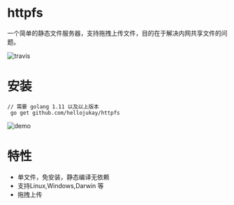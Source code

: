 # httpfs
一个简单的静态文件服务器，支持拖拽上传文件，目的在于解决内网共享文件的问题。

![travis](https://travis-ci.com/hellojukay/httpfs.svg?branch=master)
#  安装
```shell
// 需要 golang 1.11 以及以上版本
 go get github.com/hellojukay/httpfs
 ```
![demo](demo.gif)
# 特性
* 单文件，免安装，静态编译无依赖
* 支持Linux,Windows,Darwin 等
* 拖拽上传
